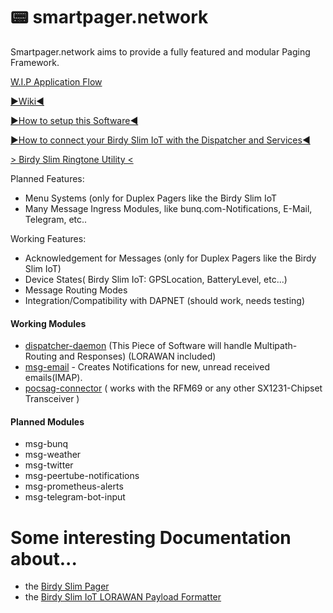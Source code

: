 # 📟 smartpager.network

Smartpager.network aims to provide a fully featured and modular Paging Framework.

[W.I.P Application Flow](https://github.com/smartpager-network/smartpager-network.github.io/blob/master/Basisfunctionaliteit%20SmartpagerNetwork.pdf)

[►Wiki◄](https://github.com/smartpager-network/smartpager-network.github.io/wiki)

[►How to setup this Software◄](https://github.com/smartpager-network/smartpager-network.github.io/wiki/How-to-Setup-the-smartpager.network-Framework)

[►How to connect your Birdy Slim IoT with the Dispatcher and Services◄](https://github.com/smartpager-network/smartpager-network.github.io/wiki/How-to-connect-your-Birdy-Slim-IoT-with-the-Dispatcher-and-Services)

[> Birdy Slim Ringtone Utility <](https://smartpager.network/birdy-ringtone-utility/)

Planned Features:
- Menu Systems (only for Duplex Pagers like the Birdy Slim IoT
- Many Message Ingress Modules, like bunq.com-Notifications, E-Mail, Telegram, etc..

Working Features:
- Acknowledgement for Messages (only for Duplex Pagers like the Birdy Slim IoT)
- Device States( Birdy Slim IoT: GPSLocation, BatteryLevel, etc...)
- Message Routing Modes
- Integration/Compatibility with DAPNET (should work, needs testing)

#### Working Modules
- [dispatcher-daemon](https://github.com/smartpager-network/pager-daemon) (This Piece of Software will handle Multipath-Routing and Responses) (LORAWAN included)
- [msg-email](https://github.com/smartpager-network/msg-email) - Creates Notifications for new, unread received emails(IMAP).
- [pocsag-connector](https://github.com/smartpager-network/pocsag-connector) ( works with the RFM69 or any other SX1231-Chipset Transceiver )

#### Planned Modules
- msg-bunq
- msg-weather
- msg-twitter
- msg-peertube-notifications
- msg-prometheus-alerts
- msg-telegram-bot-input

# Some interesting Documentation about...
- the [Birdy Slim Pager](https://github.com/smartpager-network/smartpager-network.github.io/blob/master/BirdySlimDocumentation.md)
- the [Birdy Slim IoT LORAWAN Payload Formatter](https://github.com/smartpager-network/smartpager-network.github.io/blob/master/birdy-slim-iot/payload-formatters/testing.md)
